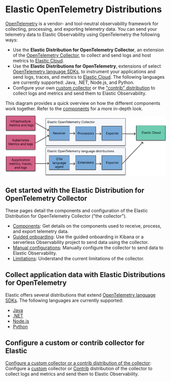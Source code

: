 # Elastic OpenTelemetry Distributions

[OpenTelemetry](https://opentelemetry.io/docs/) is a vendor- and tool-neutral observability framework for collecting, processing, and exporting telemetry data.
You can send your telemetry data to Elastic Observability using OpenTelemetry the following ways:

- Use the **Elastic Distribution for OpenTelemetry Collector**, an extension of the [OpenTelemetry Collector](https://github.com/open-telemetry/opentelemetry-collector), to collect and send logs and host metrics to [Elastic Cloud](https://cloud.elastic.co/).
- Use the **Elastic Distributions for OpenTelemetry**, extensions of select [OpenTelemetry language SDKs](https://opentelemetry.io/docs/languages/), to instrument your applications and send logs, traces, and metrics to [Elastic Cloud](https://cloud.elastic.co/). The following languages are currently supported: Java, .NET, Node.js, and Python.
- Configure your own [custom collector](https://opentelemetry.io/docs/collector/custom-collector/) or the ["contrib" distribution](https://github.com/open-telemetry/opentelemetry-collector-contrib) to collect logs and metrics and send them to Elastic Observability.

This diagram provides a quick overview on how the different components work together. Refer to the [components](docs/collector-components.md) for a more in-depth look.

![Diagram of the OpenTelemetry flow](docs/images/elastic-otel-overview.png)

## Get started with the Elastic Distribution for OpenTelemetry Collector

These pages detail the components and configuration of the Elastic Distribution for OpenTelemetry Collector ("the collector").

- [Components](docs/collector-components.md): Get details on the components used to receive, process, and export telemetry data.
- [Guided onboarding](docs/guided-onboarding.md): Use the guided onboarding in Kibana or a serverless Observability project to send data using the collector.
- [Manual configurations](docs/manual-configuration.md): Manually configure the collector to send data to Elastic Observability.
- [Limitations](docs/collector-limitations.md): Understand the current limitations of the collector.

## Collect application data with Elastic Distributions for OpenTelemetry

Elastic offers several distributions that extend [OpenTelemetry language SDKs](https://opentelemetry.io/docs/languages/). The following languages are currently supported:

* [Java](https://github.com/elastic/elastic-otel-java)
* [.NET](https://github.com/elastic/elastic-otel-dotnet)
* [Node.js](https://github.com/elastic/elastic-otel-node)
* [Python](https://github.com/elastic/elastic-otel-python)

## Configure a custom or contrib collector for Elastic

[Configure a custom collector or a contrib distribution of the collector](docs/configure-custom-collector.md): Configure a [custom](https://opentelemetry.io/docs/collector/custom-collector/) collector or [Contrib](https://github.com/open-telemetry/opentelemetry-collector-contrib) distribution of the collector to collect logs and metrics and send them to Elastic Observability.